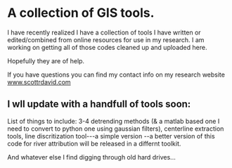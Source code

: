 # A collection of GIS tools.

I have recently realized I have a collection of tools I have written or edited/combined from online resources for use in my research. I am working on getting all of those codes cleaned up and uploaded here. 

Hopefully they are of help. 

If you have questions you can find my contact info on my research website www.scottrdavid.com


## I wll update with a handfull of tools soon:
List of things to include:
3-4 detrending methods (& a matlab based one I need to convert to python one using gaussian filters), centerline extraction tools,
line discritization tool---a simple version --a better version of this code for river attribution will be released in a differnt toolkit.

And whatever else I find digging through old hard drives...


